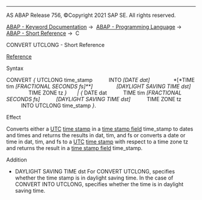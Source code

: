   

* * *

AS ABAP Release 756, ©Copyright 2021 SAP SE. All rights reserved.

[ABAP - Keyword Documentation](javascript:call_link\('abenabap.htm'\)) →  [ABAP - Programming Language](javascript:call_link\('abenabap_reference.htm'\)) →  [ABAP - Short Reference](javascript:call_link\('abenabap_shortref.htm'\)) →  C

CONVERT UTCLONG - Short Reference

[Reference](javascript:call_link\('abapconvert_utclong.htm'\))

Syntax

CONVERT *{* UTCLONG time\_stamp
          INTO *\[*DATE dat*\]*
               *\[*TIME tim *\[*FRACTIONAL SECONDS fs*\]**\]*
               *\[*DAYLIGHT SAVING TIME dst*\]*
               TIME ZONE tz *}*
      *|* *{* DATE dat
          TIME tim *\[*FRACTIONAL SECONDS fs*\]*
          *\[*DAYLIGHT SAVING TIME dst*\]*
          TIME ZONE tz
          INTO UTCLONG time\_stamp *}*.

Effect

Converts either a [UTC](javascript:call_link\('abenutc_glosry.htm'\) "Glossary Entry") [time stamp](javascript:call_link\('abentime_stamp_glosry.htm'\) "Glossary Entry") in a [time stamp field](javascript:call_link\('abentimestamp_field_glosry.htm'\) "Glossary Entry") time\_stamp to dates and times and returns the results in dat, tim, and fs or converts a date or time in dat, tim, and fs to a [UTC](javascript:call_link\('abenutc_glosry.htm'\) "Glossary Entry") [time stamp](javascript:call_link\('abentime_stamp_glosry.htm'\) "Glossary Entry") with respect to a time zone tz and returns the result in a [time stamp field](javascript:call_link\('abentimestamp_field_glosry.htm'\) "Glossary Entry") time\_stamp.

Addition

-   DAYLIGHT SAVING TIME dst
    For CONVERT UTCLONG, specifies whether the time stamp is in daylight saving time. In the case of CONVERT INTO UTCLONG, specifies whether the time is in daylight saving time.